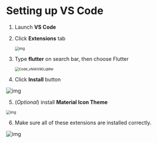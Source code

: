 # Setting up VS Code



1. Launch **VS Code**

2. Click **Extensions** tab

   <img src="https://lh3.googleusercontent.com/3nFyVxIoqXEVognw5fLzbe2gfYdGoBXhoFLwTCsRTVzN1Ygkg4drKvPo1OzjHBjsYm45X3mEgve_a2rlf-MwGvlmKEEoqsQO0gkOZOoDp24be7ftAyzcDqvjqJ76eAf_Csml7J-H" alt="img" style="zoom: 67%;" />

   

3. Type **flutter** on search bar, then choose Flutter

   <img src="https://user-images.githubusercontent.com/24327781/119427461-af961480-bcd0-11eb-89b3-e0457e3f8c2a.png" alt="Code_vNWX9ELqMw" style="zoom: 67%;" />
   
   





4. Click **Install** button

![img](https://lh3.googleusercontent.com/Uv1H8x-Lz5YAgMNhMVv1HO38HQQpyQe7ZwD6Ao7cmeFiNS9C2mLx11HgxxyOXUcD_OufgA_OkxRXuAy8dBxfU3bFGrLY3iAw13AqXERlk8YCooUHWXJPuuvsty8eEWvO1BwtL264)





5. (*Optional*) install **Material Icon Theme**

<img src="https://lh3.googleusercontent.com/zBHmcYmJpktNim7u-lfTqpk3yNAMQHwpAWJkjfpqTDsnL_CmhJ1N2NvDevXWabYmBOUad-BBp6bvhCUZGQ4lnX_WI61dLox-M0zpQmLASAS9Ligqt2AY52m7IEgmVP1LLbZRl756" alt="img" style="zoom: 67%;" />





6. Make sure all of these extensions are installed correctly.

![img](https://lh6.googleusercontent.com/tEM7NFSQa6q72Zr9yR6xO8yeP1kekeYE8a3sTGiqwhrf_1rWWKlcNNBlEffIsiLDH-fDsDUFGxrlN_xaO7Bhc50WzXUYvgdNz0VE00p11_Dfv7REv00ZFzl1OiinAr3RONo3nN8v)